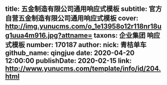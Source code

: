 title: 五金制造有限公司通用响应式模板
subtitle: 官方自营五金制造有限公司通用响应式模板
cover: http://img.yunucms.com/o_1e13958o12r118nr18ug1uua4m916.jpg?attname=
taxons: 企业集团 响应式模板
number: 170187
author:
  nick: 青桔单车
  github_name: qingjue
date: 2020-04-20 12:00:00
publishDate: 2020-02-15
link: http://www.yunucms.com/template/info/id/204.html
---